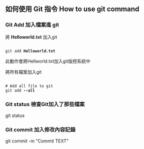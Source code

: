 ## 如何使用 Git 指令 How to use git command


### Git Add 加入檔案進 git  
將 **Helloworld.txt** 加入git  
<pre lang="no-highlight"><code>
git add <b>Helloworld.txt</b>
</code></pre>
此動作會將Hellworld.txt加入git版控系統中  


將所有檔案加入git  
<pre lang="no-highlight"><code>
# Add all file to git
git add <b>--all</b>
</code></pre>  

### Git status 檢查Git加入了那些檔案
git status

### Git commit 加入修改內容記錄  
git commit -m "Commti TEXT"
